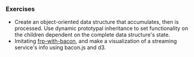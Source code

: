 ### Exercises
- Create an object-oriented data structure that accumulates, then is processed. Use dynamic prototypal inheritance to set functionality on the children dependent on the complete data structure's state.
- Imitating [frp-with-bacon](http://www.scottlogic.com/blog/2014/07/23/frp-with-bacon-and-d3.html), and make a visualization of a streaming service's info using bacon.js and d3.